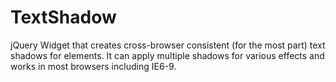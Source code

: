 TextShadow
==========

jQuery Widget that creates cross-browser consistent (for the most part) text shadows for elements.  It can apply multiple shadows for various effects and works in most browsers including IE6-9.